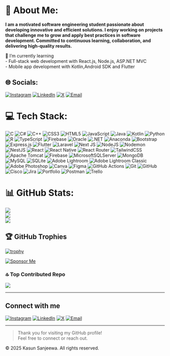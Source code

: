 # 💫 About Me:

**I am a motivated software engineering student passionate about developing innovative and efficient solutions. I enjoy working on projects that challenge me to grow and apply best practices in software development. Committed to continuous learning, collaboration, and delivering high-quality results.**

🌱 I’m currently learning<br>- Full-stack web development with React.js, Node.js, ASP.NET MVC<br>- Mobile app development with Kotlin,Android SDK and Flutter


## 🌐 Socials:
[![Instagram](https://img.shields.io/badge/Instagram-E4405F?style=for-the-badge&logo=instagram&logoColor=white)](https://www.instagram.com/_kasun__sanjeewa__)
[![LinkedIn](https://img.shields.io/badge/LinkedIn-0077B5?style=for-the-badge&logo=linkedin&logoColor=white)](https://www.linkedin.com/in/kasun-sanjeewa-0b4152277/)
[![X](https://img.shields.io/badge/X-000000?style=for-the-badge&logo=x&logoColor=white)](https://x.com/SanjeewaKa)
[![Email](https://img.shields.io/badge/Email-D14836?style=for-the-badge&logo=gmail&logoColor=white)](mailto:kasunsanjeewa2002@gmail.com)


# 💻 Tech Stack:
![C](https://img.shields.io/badge/C-00599C?style=for-the-badge&logo=c&logoColor=white)
![C#](https://img.shields.io/badge/C%23-239120?style=for-the-badge&logo=csharp&logoColor=white)
![C++](https://img.shields.io/badge/C%2B%2B-00599C?style=for-the-badge&logo=c%2B%2B&logoColor=white)
![CSS3](https://img.shields.io/badge/CSS3-1572B6?style=for-the-badge&logo=css3&logoColor=white)
![HTML5](https://img.shields.io/badge/HTML5-E34F26?style=for-the-badge&logo=html5&logoColor=white)
![JavaScript](https://img.shields.io/badge/JavaScript-323330?style=for-the-badge&logo=javascript&logoColor=F7DF1E)
![Java](https://img.shields.io/badge/Java-ED8B00?style=for-the-badge&logo=openjdk&logoColor=white)
![Kotlin](https://img.shields.io/badge/Kotlin-7F52FF?style=for-the-badge&logo=kotlin&logoColor=white)
![Python](https://img.shields.io/badge/Python-3670A0?style=for-the-badge&logo=python&logoColor=ffdd54)
![R](https://img.shields.io/badge/R-276DC3?style=for-the-badge&logo=r&logoColor=white)
![TypeScript](https://img.shields.io/badge/TypeScript-007ACC?style=for-the-badge&logo=typescript&logoColor=white)
![Firebase](https://img.shields.io/badge/Firebase-039BE5?style=for-the-badge&logo=firebase&logoColor=white)
![Oracle](https://img.shields.io/badge/Oracle-F80000?style=for-the-badge&logo=oracle&logoColor=white)
![.NET](https://img.shields.io/badge/.NET-5C2D91?style=for-the-badge&logo=.net&logoColor=white)
![Anaconda](https://img.shields.io/badge/Anaconda-44A833?style=for-the-badge&logo=anaconda&logoColor=white)
![Bootstrap](https://img.shields.io/badge/Bootstrap-8511FA?style=for-the-badge&logo=bootstrap&logoColor=white)
![Express.js](https://img.shields.io/badge/Express.js-404d59?style=for-the-badge&logo=express&logoColor=61DAFB)
![Flutter](https://img.shields.io/badge/Flutter-02569B?style=for-the-badge&logo=flutter&logoColor=white)
![Laravel](https://img.shields.io/badge/Laravel-FF2D20?style=for-the-badge&logo=laravel&logoColor=white)
![Next JS](https://img.shields.io/badge/Next-black?style=for-the-badge&logo=next.js&logoColor=white)
![NodeJS](https://img.shields.io/badge/Node.js-6DA55F?style=for-the-badge&logo=node.js&logoColor=white)
![Nodemon](https://img.shields.io/badge/Nodemon-323330?style=for-the-badge&logo=nodemon&logoColor=BBDEAD)
![NestJS](https://img.shields.io/badge/NestJS-E0234E?style=for-the-badge&logo=nestjs&logoColor=white)
![React](https://img.shields.io/badge/React-20232A?style=for-the-badge&logo=react&logoColor=61DAFB)
![React Native](https://img.shields.io/badge/React_Native-20232A?style=for-the-badge&logo=react&logoColor=61DAFB)
![React Router](https://img.shields.io/badge/React_Router-CA4245?style=for-the-badge&logo=react-router&logoColor=white)
![TailwindCSS](https://img.shields.io/badge/TailwindCSS-38B2AC?style=for-the-badge&logo=tailwind-css&logoColor=white)
![Apache Tomcat](https://img.shields.io/badge/Apache_Tomcat-F8DC75?style=for-the-badge&logo=apache-tomcat&logoColor=black)
![Firebase](https://img.shields.io/badge/Firebase-A08021?style=for-the-badge&logo=firebase&logoColor=ffcd34)
![MicrosoftSQLServer](https://img.shields.io/badge/Microsoft_SQL_Server-CC2927?style=for-the-badge&logo=microsoft-sql-server&logoColor=white)
![MongoDB](https://img.shields.io/badge/MongoDB-4EA94B?style=for-the-badge&logo=mongodb&logoColor=white)
![MySQL](https://img.shields.io/badge/MySQL-4479A1?style=for-the-badge&logo=mysql&logoColor=white)
![SQLite](https://img.shields.io/badge/SQLite-07405E?style=for-the-badge&logo=sqlite&logoColor=white)
![Adobe Lightroom](https://img.shields.io/badge/Adobe_Lightroom-31A8FF?style=for-the-badge&logo=adobe-lightroom&logoColor=white)
![Adobe Lightroom Classic](https://img.shields.io/badge/Adobe_Lightroom_Classic-31A8FF?style=for-the-badge&logo=adobe-lightroom-classic&logoColor=white)
![Adobe Photoshop](https://img.shields.io/badge/Adobe_Photoshop-31A8FF?style=for-the-badge&logo=adobe-photoshop&logoColor=white)
![Canva](https://img.shields.io/badge/Canva-00C4CC?style=for-the-badge&logo=canva&logoColor=white)
![Figma](https://img.shields.io/badge/Figma-F24E1E?style=for-the-badge&logo=figma&logoColor=white)
![GitHub Actions](https://img.shields.io/badge/GitHub_Actions-2671E5?style=for-the-badge&logo=githubactions&logoColor=white)
![Git](https://img.shields.io/badge/Git-F05033?style=for-the-badge&logo=git&logoColor=white)
![GitHub](https://img.shields.io/badge/GitHub-121011?style=for-the-badge&logo=github&logoColor=white)
![Cisco](https://img.shields.io/badge/Cisco-049FD9?style=for-the-badge&logo=cisco&logoColor=black)
![Jira](https://img.shields.io/badge/Jira-0A0FFF?style=for-the-badge&logo=jira&logoColor=white)
![Portfolio](https://img.shields.io/badge/Portfolio-000000?style=for-the-badge&logo=firefox&logoColor=FF7139)
![Postman](https://img.shields.io/badge/Postman-FF6C37?style=for-the-badge&logo=postman&logoColor=white)
![Trello](https://img.shields.io/badge/Trello-026AA7?style=for-the-badge&logo=trello&logoColor=white)


# 📊 GitHub Stats:
![](https://github-readme-stats.vercel.app/api?username=Kasunsanjeewa2002sanju&theme=github_dark_dimmed&hide_border=true&include_all_commits=true&count_private=true)<br/>
![](https://nirzak-streak-stats.vercel.app/?user=Kasunsanjeewa2002sanju&theme=github_dark_dimmed&hide_border=true)<br/>
![](https://github-readme-stats.vercel.app/api/top-langs/?username=Kasunsanjeewa2002sanju&theme=github_dark_dimmed&hide_border=true&include_all_commits=true&count_private=true&layout=compact)

## 🏆 GitHub Trophies
[![trophy](https://github-profile-trophy.vercel.app/?username=Kasunsanjeewa2002sanju&theme=radical)](https://github.com/ryo-ma/github-profile-trophy)

[![Sponsor Me](https://img.shields.io/badge/Sponsor-❤-ff69b4?style=for-the-badge)](https://www.buymeacoffee.com/KasunSanjeewa)


### 🔝 Top Contributed Repo
![](https://github-contributor-stats.vercel.app/api?username=Kasunsanjeewa2002sanju&limit=5&theme=dark&combine_all_yearly_contributions=true)

---

## Connect with me
[![Instagram](https://img.shields.io/badge/Instagram-E4405F?style=for-the-badge&logo=instagram&logoColor=white)](https://www.instagram.com/_kasun__sanjeewa__)
[![LinkedIn](https://img.shields.io/badge/LinkedIn-0077B5?style=for-the-badge&logo=linkedin&logoColor=white)](https://www.linkedin.com/in/kasun-sanjeewa-0b4152277/)
[![X](https://img.shields.io/badge/X-000000?style=for-the-badge&logo=x&logoColor=white)](https://x.com/SanjeewaKa)
[![Email](https://img.shields.io/badge/Email-D14836?style=for-the-badge&logo=gmail&logoColor=white)](mailto:kasunsanjeewa2002@gmail.com)



---

> Thank you for visiting my GitHub profile!  
> Feel free to connect or reach out.

© 2025 Kasun Sanjeewa. All rights reserved.


<!-- Proudly created with GPRM ( https://gprm.itsvg.in ) -->

